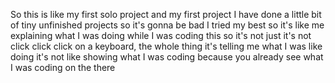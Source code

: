 So this is like my first solo project and my first project I have done a little bit of tiny unfinished projects 
so it's gonna be bad I tried my best so it's like me explaining what I was doing while I was coding this so it's not just 
it's not click click click on a keyboard, the whole thing it's telling me what I was like doing it's not like showing what 
I was coding because you already see what I was coding on the there
